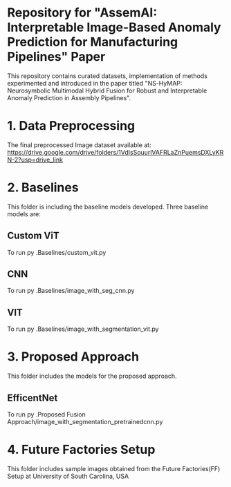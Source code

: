 # Repository for "AssemAI: Interpretable Image-Based Anomaly Prediction for Manufacturing Pipelines" Paper
This repository contains curated datasets, implementation of methods experimented and introduced in the paper titled "NS-HyMAP: Neurosymbolic Multimodal Hybrid Fusion for Robust and Interpretable Anomaly Prediction in Assembly Pipelines".

# 1. Data Preprocessing #

The final preprocessed Image dataset available at: https://drive.google.com/drive/folders/1VdIsSouurlVAFRLaZnPuemsDXLyKRN-2?usp=drive_link


# 2. Baselines # 

This folder is including the baseline models developed.
Three baseline models are:

## Custom ViT ##
To run py .Baselines/custom_vit.py

## CNN ##
To run py .Baselines/image_with_seg_cnn.py

## VIT ##
To run py .Baselines/image_with_segmentation_vit.py

# 3. Proposed  Approach #

This folder includes the models for the proposed approach.

## EfficentNet ##
To run py .Proposed Fusion Approach/image_with_segmentation_pretrainedcnn.py



# 4. Future Factories Setup #
This folder includes sample images obtained from the Future Factories(FF) Setup at University of South Carolina, USA
